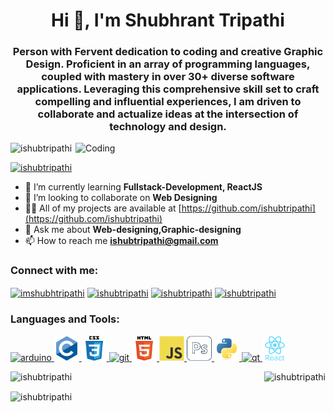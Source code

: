 <h1 align="center">Hi 👋, I'm Shubhrant Tripathi</h1>
<h3 align="center">Person with Fervent dedication to coding and creative Graphic Design. Proficient in an array of programming languages, coupled with mastery in over 30+ diverse software applications. Leveraging this comprehensive skill set to craft compelling and influential experiences, I am driven to collaborate and actualize ideas at the intersection of technology and design.</h3>
<img align="right" alt="Coding" width="400" src="https://i.pinimg.com/originals/f0/67/9c/f0679cecb213c378d86067ee5fecb8fb.gif">

<p align="left"> <img src="https://komarev.com/ghpvc/?username=ishubtripathi&label=Profile%20views&color=0e75b6&style=flat" alt="ishubtripathi" /> </p>

<p align="left"> <a href="https://www.linkedin.com/in/ishubtripathi/" target="_blank"><img src="https://img.shields.io/twitter/follow/ishubtripathi?logo=twitter&style=for-the-badge" alt="ishubtripathi" /></a> </p>

- 🌱 I’m currently learning **Fullstack-Development, ReactJS**
- 👯 I’m looking to collaborate on **Web Designing**
- 👨‍💻 All of my projects are available at [https://github.com/ishubtripathi](https://github.com/ishubtripathi)
- 💬 Ask me about **Web-designing,Graphic-designing**
- 📫 How to reach me **ishubtripathi@gmail.com**

<h3 align="left">Connect with me:</h3>
<p align="left">
<a href="https://codepen.io/imshubhtripathi" target="_blank"><img align="center" src="https://raw.githubusercontent.com/rahuldkjain/github-profile-readme-generator/master/src/images/icons/Social/codepen.svg" alt="imshubhtripathi" height="30" width="40" /></a>
<a href="https://twitter.com/ishubtripathi" target="_blank"><img align="center" src="https://raw.githubusercontent.com/rahuldkjain/github-profile-readme-generator/master/src/images/icons/Social/twitter.svg" alt="ishubtripathi" height="30" width="40" /></a>
<a href="https://linkedin.com/in/ishubtripathi" target="_blank"><img align="center" src="https://raw.githubusercontent.com/rahuldkjain/github-profile-readme-generator/master/src/images/icons/Social/linked-in-alt.svg" alt="ishubtripathi" height="30" width="40" /></a>
<a href="https://instagram.com/ishubtripathi" target="_blank"><img align="center" src="https://raw.githubusercontent.com/rahuldkjain/github-profile-readme-generator/master/src/images/icons/Social/instagram.svg" alt="ishubtripathi" height="30" width="40" /></a>
</p>

<h3 align="left">Languages and Tools:</h3>
<p align="left"> <a href="https://www.arduino.cc/" target="_blank" rel="noreferrer"> <img src="https://cdn.worldvectorlogo.com/logos/arduino-1.svg" alt="arduino" width="40" height="40"/> </a> <a href="https://www.cprogramming.com/" target="_blank" rel="noreferrer"> <img src="https://raw.githubusercontent.com/devicons/devicon/master/icons/c/c-original.svg" alt="c" width="40" height="40"/> </a> <a href="https://www.w3schools.com/css/" target="_blank" rel="noreferrer"> <img src="https://raw.githubusercontent.com/devicons/devicon/master/icons/css3/css3-original-wordmark.svg" alt="css3" width="40" height="40"/> </a> <a href="https://git-scm.com/" target="_blank" rel="noreferrer"> <img src="https://www.vectorlogo.zone/logos/git-scm/git-scm-icon.svg" alt="git" width="40" height="40"/> </a> <a href="https://www.w3.org/html/" target="_blank" rel="noreferrer"> <img src="https://raw.githubusercontent.com/devicons/devicon/master/icons/html5/html5-original-wordmark.svg" alt="html5" width="40" height="40"/> </a> <a href="https://developer.mozilla.org/en-US/docs/Web/JavaScript" target="_blank" rel="noreferrer"> <img src="https://raw.githubusercontent.com/devicons/devicon/master/icons/javascript/javascript-original.svg" alt="javascript" width="40" height="40"/> </a> <a href="https://www.photoshop.com/en" target="_blank" rel="noreferrer"> <img src="https://raw.githubusercontent.com/devicons/devicon/master/icons/photoshop/photoshop-line.svg" alt="photoshop" width="40" height="40"/> </a> <a href="https://www.python.org" target="_blank" rel="noreferrer"> <img src="https://raw.githubusercontent.com/devicons/devicon/master/icons/python/python-original.svg" alt="python" width="40" height="40"/> </a> <a href="https://www.qt.io/" target="_blank" rel="noreferrer"> <img src="https://upload.wikimedia.org/wikipedia/commons/0/0b/Qt_logo_2016.svg" alt="qt" width="40" height="40"/> </a> <a href="https://reactjs.org/" target="_blank" rel="noreferrer"> <img src="https://raw.githubusercontent.com/devicons/devicon/master/icons/react/react-original-wordmark.svg" alt="react" width="40" height="40"/> </a> </p>

<p><img align="right" src="https://github-readme-stats.vercel.app/api/top-langs?username=ishubtripathi&show_icons=true&locale=en&layout=compact" alt="ishubtripathi" /></p>

<p>&nbsp;<img align="left" src="https://github-readme-stats.vercel.app/api?username=ishubtripathi&show_icons=true&locale=en" alt="ishubtripathi" /></p>

<p><img align="center" src="https://github-readme-streak-stats.herokuapp.com/?user=ishubtripathi&" alt="ishubtripathi" /></p>

